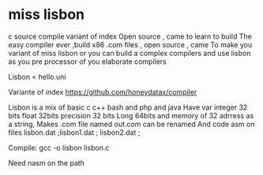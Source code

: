 # miss lisbon
c source compile variant of index
Open source , came to learn to build
The easy compiler ever ,build x86
.com files , open source , came
To make you variant of miss lisbon
 or you can build a complex compilers
 and use lisbon as you pre processor
 of you elaborate compilers

Lisbon < hello.uni







Variante of index https://github.com/honeydatax/compiler


Lisbon is a mix of basic c c++ bash and php and java
Have var integer 32 bits float 32bits precision 32 bits
Long 64bits and memory of 32 adrress as a string,
Makes .com file named out.com can be renamed
And code asm on files lisbon.dat ;lisbon1.dat ; lisbon2.dat ;

Compile:
gcc -o lisbon lisbon.c

Need nasm on the path


